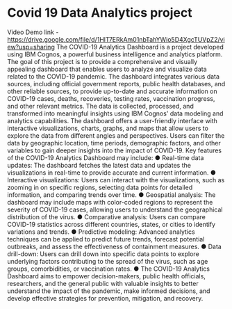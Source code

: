 # Covid 19 Data Analytics project

Video Demo link - https://drive.google.com/file/d/1HlT7ERkAm01nbTahYWio5D4XgcTUVpZ2/view?usp=sharing
The COVID-19 Analytics Dashboard is a project developed using IBM Cognos, a powerful
business intelligence and analytics platform. The goal of this project is to provide a
comprehensive and visually appealing dashboard that enables users to analyze and
visualize data related to the COVID-19 pandemic.
The dashboard integrates various data sources, including official government reports,
public health databases, and other reliable sources, to provide up-to-date and accurate
information on COVID-19 cases, deaths, recoveries, testing rates, vaccination progress,
and other relevant metrics. The data is collected, processed, and transformed into
meaningful insights using IBM Cognos' data modeling and analytics capabilities.
The dashboard offers a user-friendly interface with interactive visualizations, charts,
graphs, and maps that allow users to explore the data from different angles and
perspectives. Users can filter the data by geographic location, time periods, demographic
factors, and other variables to gain deeper insights into the impact of COVID-19.
Key features of the COVID-19 Analytics Dashboard may include:
● Real-time data updates: The dashboard fetches the latest data and updates the
visualizations in real-time to provide accurate and current information.
● Interactive visualizations: Users can interact with the visualizations, such as
zooming in on specific regions, selecting data points for detailed information, and
comparing trends over time.
● Geospatial analysis: The dashboard may include maps with color-coded regions to
represent the severity of COVID-19 cases, allowing users to understand the
geographical distribution of the virus.
● Comparative analysis: Users can compare COVID-19 statistics across different
countries, states, or cities to identify variations and trends.
● Predictive modeling: Advanced analytics techniques can be applied to predict
future trends, forecast potential outbreaks, and assess the effectiveness of
containment measures.
● Data drill-down: Users can drill down into specific data points to explore
underlying factors contributing to the spread of the virus, such as age groups,
comorbidities, or vaccination rates.
● The COVID-19 Analytics Dashboard aims to empower decision-makers, public
health officials, researchers, and the general public with valuable insights to better
understand the impact of the pandemic, make informed decisions, and develop
effective strategies for prevention, mitigation, and recovery.
 
